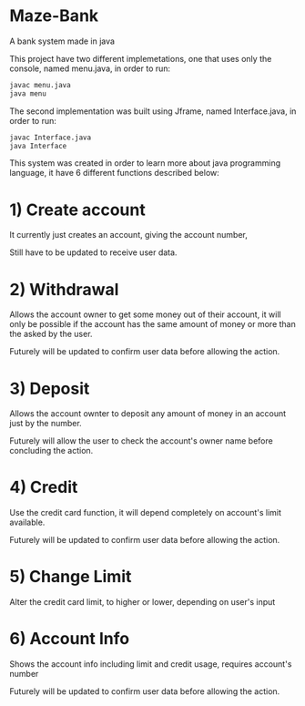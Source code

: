 # Maze-Bank
 A bank system made in java 

This project have two different implemetations, one that uses only the console, 
named menu.java, in order to run:
```bash
javac menu.java
java menu
```

The second implementation was built using Jframe, named Interface.java, in order to run:
```bash
javac Interface.java
java Interface
```

This system was created in order to learn more about java programming language,
it have 6 different functions described below:
# 1) Create account
It currently just creates an account, giving the account number,

Still have to be updated to receive user data.

# 2) Withdrawal
Allows the account owner to get some money out of their account,
it will only be possible if the account has the same amount of money or more
than the asked by the user.

Futurely will be updated to confirm user data before allowing the action.

# 3) Deposit
Allows the account ownter to deposit any amount of money in an account just by the number.

Futurely will allow the user to check the account's owner name before concluding the action.

# 4) Credit
Use the credit card function, it will depend completely on account's limit available.

Futurely will be updated to confirm user data before allowing the action.

# 5) Change Limit
Alter the credit card limit, to higher or lower, depending on user's input

# 6) Account Info

Shows the account info including limit and credit usage, requires account's number

Futurely will be updated to confirm user data before allowing the action.